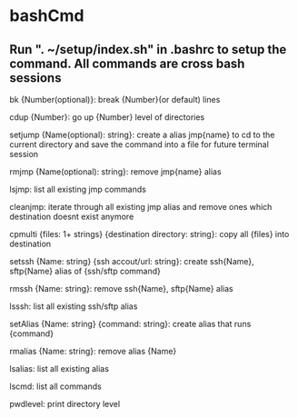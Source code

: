 # bashCmd

## Run ". ~/setup/index.sh" in .bashrc to setup the command. All commands are cross bash sessions

bk {Number(optional)}: break {Number}(or default) lines

cdup {Number}: go up {Number} level of directories

setjump {Name(optional): string}: create a alias jmp{name} to cd to the current directory and save the command into a file for future terminal session

rmjmp {Name(optional): string}: remove jmp{name} alias

lsjmp: list all existing jmp commands

cleanjmp: iterate through all existing jmp alias and remove ones which destination doesnt exist anymore

cpmulti {files: 1+ strings} {destination directory: string}: copy all {files} into destination

setssh {Name: string} {ssh accout/url: string}: create ssh{Name}, sftp{Name} alias of {ssh/sftp command}

rmssh {Name: string}: remove ssh{Name}, sftp{Name} alias

lsssh: list all existing ssh/sftp alias

setAlias {Name: string} {command: string}: create alias that runs {command}

rmalias {Name: string}: remove alias {Name}

lsalias: list all existing alias

lscmd: list all commands

pwdlevel: print directory level

